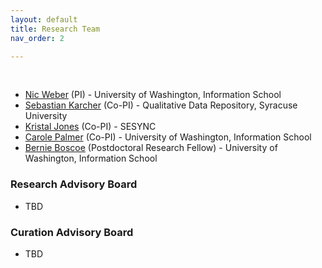 ```yaml
---
layout: default
title: Research Team
nav_order: 2

---
```


<br>
<p>


- [Nic Weber](https://nicweber.info/) (PI) - University of Washington, Information School       
- [Sebastian Karcher](https://www.sebastiankarcher.com/) (Co-PI) - Qualitative Data Repository, Syracuse University       
- [Kristal Jones](https://www.sesync.org/users/kjones) (Co-PI) - SESYNC
- [Carole Palmer](http://faculty.washington.edu/clpalmer/index.html) (Co-PI) - University of Washington, Information School       
- [Bernie Boscoe](http://www.bernieboscoe.com) (Postdoctoral Research Fellow) - University of Washington, Information School         

### Research Advisory Board
- TBD

### Curation Advisory Board
- TBD  
